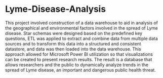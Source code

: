 # Lyme-Disease-Analysis
This project involved construction of a data warehouse to aid in analysis of the geographical and environmental factors involved in the spread of Lyme disease. Star schemas were designed based on the predefined key questions, ETL was applied to extract and combine data from multiple data sources and to transform this data into a structured and consistent datastore, and data was then loaded into the data warehouse. This approach allowed for Microsoft Power BI utilization so that visualizations can be created to present research results. The result is a database that allows researchers and the public to dynamically analyze trends in the spread of Lyme disease, an important and dangerous public health threat. 
